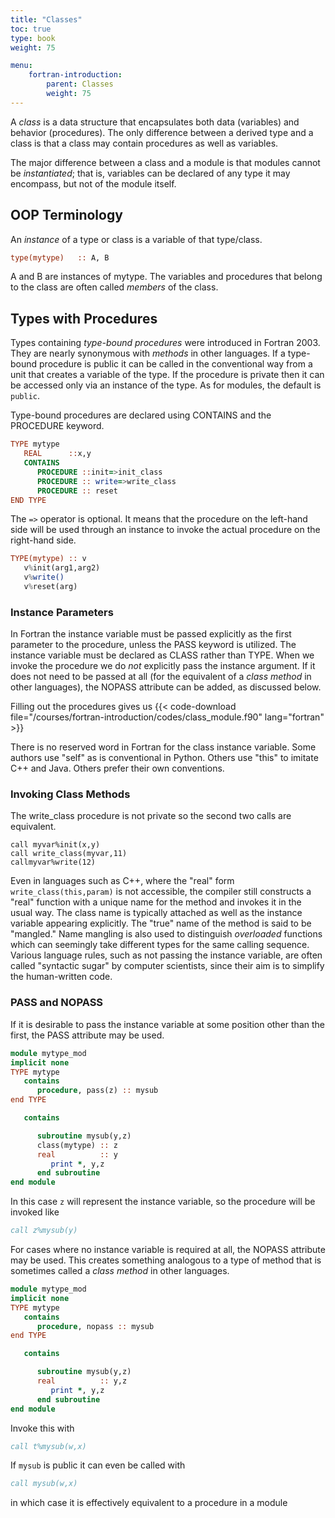 ```yaml
---
title: "Classes"
toc: true
type: book
weight: 75

menu:
    fortran-introduction:
        parent: Classes
        weight: 75
---
```


A _class_ is a data structure that encapsulates both data (variables) and behavior (procedures).  The only difference between a derived type and a class is that a class may contain procedures as well as variables.

The major difference between a class and a module is that modules cannot be _instantiated_; that is, variables can be declared of any type it may encompass, but not of the module itself.

## OOP Terminology

An _instance_ of a type or class is a variable of that type/class.
```fortran
type(mytype)   :: A, B
```
A and B are instances of mytype.
The variables and procedures that belong to the class are often called _members_ of the class.

## Types with Procedures

Types containing _type-bound procedures_ were introduced in Fortran 2003.  They are nearly synonymous with _methods_ in other languages.
If a type-bound procedure is public it can be called in the conventional way from a unit that creates a variable of the type.
If the procedure is private then it can be accessed only via an instance of the type.
As for modules, the default is `public`.  

Type-bound procedures are declared using CONTAINS and the PROCEDURE keyword.
```fortran
TYPE mytype
   REAL      ::x,y
   CONTAINS
      PROCEDURE ::init=>init_class
      PROCEDURE :: write=>write_class
      PROCEDURE :: reset
END TYPE
```
The `=>` operator is optional.  It means that the procedure on the left-hand side will be used through an instance to invoke the actual procedure on the right-hand side.
```fortran
TYPE(mytype) :: v
   v%init(arg1,arg2)
   v%write()
   v%reset(arg)
```

### Instance Parameters

In Fortran the instance variable must be passed explicitly as the first parameter to the procedure, unless the PASS keyword is utilized.
The instance variable must be declared as CLASS rather than TYPE.
When we invoke the procedure we do _not_ explicitly pass the instance argument.
If it does not need to be passed at all (for the equivalent of a _class method_ in other languages), the NOPASS attribute can be added, as discussed below.

Filling out the procedures gives us
{{< code-download file="/courses/fortran-introduction/codes/class_module.f90" lang="fortran" >}}

There is no reserved word in Fortran for the class instance variable.  Some authors use "self" as is conventional in Python.  Others use "this" to imitate C++ and Java.  Others prefer their own conventions.

### Invoking Class Methods

The write_class procedure is not private so the second two calls are equivalent.
```
call myvar%init(x,y)
call write_class(myvar,11)
callmyvar%write(12)
```
Even in languages such as C++, where the "real" form `write_class(this,param)` is not accessible, the compiler still constructs a "real" function with a unique name for the method and invokes it in the usual way.  The class name is typically attached as well as the instance variable appearing explicitly.  The "true" name of the method is said to be "mangled."  Name mangling is also used to distinguish _overloaded_ functions which can seemingly take different types for the same calling sequence.  Various language rules, such as not passing the instance variable, are often called "syntactic sugar" by computer scientists, since their aim is to simplify the human-written code.

### PASS and NOPASS

If it is desirable to pass the instance variable at some position other than the first, the PASS attribute may be used.

```fortran
module mytype_mod
implicit none
TYPE mytype
   contains
      procedure, pass(z) :: mysub
end TYPE

   contains

      subroutine mysub(y,z)
      class(mytype) :: z
      real          :: y
         print *, y,z
      end subroutine
end module
```
In this case `z` will represent the instance variable, so the procedure will be invoked like
```fortran
call z%mysub(y)
```

For cases where no instance variable is required at all, the NOPASS attribute may be used.  This creates something analogous to a type of method that is sometimes called a _class method_ in other languages.
```fortran
module mytype_mod
implicit none
TYPE mytype
   contains
      procedure, nopass :: mysub
end TYPE

   contains

      subroutine mysub(y,z)
      real          :: y,z
         print *, y,z
      end subroutine
end module
```
Invoke this with
```fortran
call t%mysub(w,x)
```
If `mysub` is public it can even be called with
```fortran
call mysub(w,x)
```
in which case it is effectively equivalent to a procedure in a module  
